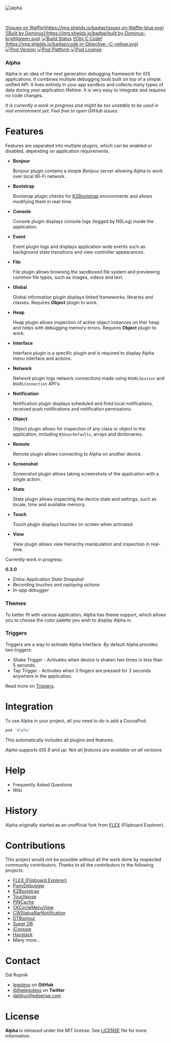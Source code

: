 ![alpha](https://raw.githubusercontent.com/Legoless/Alpha/master/Resources/Logo.png "Alpha Logo")


&nbsp;

[![Issues on Waffle](https://img.shields.io/badge/issues on-Waffle-blue.svg)](http://waffle.io/legoless/alpha)
[![Built by Dominus](https://img.shields.io/badge/built by-Dominus-brightgreen.svg)](http://github.com/legoless/Dominus)
[![Build Status](https://travis-ci.org/Legoless/Alpha.svg)](https://travis-ci.org/legoless/Alpha)
[![Obj-C Code](https://img.shields.io/badge/code in-Objective--C-yellow.svg)](http://github.com/legoless/Alpha)
[![Pod Version](http://img.shields.io/cocoapods/v/Alpha.svg?style=flat)](http://cocoadocs.org/docsets/Alpha/)
[![Pod Platform](http://img.shields.io/cocoapods/p/Alpha.svg?style=flat)](http://cocoadocs.org/docsets/Alpha/)
[![Pod License](http://img.shields.io/cocoapods/l/Alpha.svg?style=flat)](http://opensource.org/licenses/BSD-3-Clause)


### Alpha

Alpha is an idea of the next generation debugging framework for iOS applications. It combines multiple debugging tools built on top of a simple, unified API. It lives entirely in your app sandbox and collects many types of data during your application lifetime. It is very easy to integrate and requires no code changes.

*It is currently a work in progress and might be too unstable to be used in real environment yet. Feel free to open GitHub issues.*

# Features

Features are separated into multiple plugins, which can be enabled or disabled, depending on application requirements.

- **Bonjour**

  Bonjour plugin contains a simple Bonjour server allowing Alpha to work over local Wi-Fi network.
  
- **Bootstrap**

  Bootstrap plugin checks for [KZBootstrap](https://github.com/krzysztofzablocki/KZBootstrap) environments and allows modifying them in real-time.
  
- **Console**

  Console plugin displays console logs (logged by NSLog) inside the application.
  
- **Event**

  Event plugin logs and displays application wide events such as background state transitions and view controller appearances.
  
- **File**

  File plugin allows browsing the sandboxed file system and previewing common file types, such as images, videos and text.
  
- **Global**

  Global information plugin displays linked frameworks, libraries and classes. Requires **Object** plugin to work.
  
- **Heap**

  Heap plugin allows inspection of active object instances on ther heap and helps with debugging memory errors. Requires **Object** plugin to work.
  
- **Interface**

  Interface plugin is a specific plugin and is required to display Alpha menu interface and actions.
  
- **Network**

  Network plugin logs network connections made using `NSURLSession` and `NSURLConnection` API's.
  
- **Notification**

  Notification plugin displays scheduled and fired local notifications, received push notifications and notification permissions.
  
- **Object**

  Object plugin allows for inspection of any class or object in the application, including `NSUserDefaults`, arrays and dictionaries.
  
- **Remote**

  Remote plugin allows connecting to Alpha on another device.
  
- **Screenshot**

  Screenshot plugin allows taking screenshots of the application with a single action.
  
- **State**

  State plugin allows inspecting the device state and settings, such as locale, time and available memory.
  
- **Touch**

  Touch plugin displays touches on screen when activated.
  
- **View**

  View plugin allows view hierarchy manipulation and inspection in real-time.

Currently work in progress:

**0.3.0**
- *Entire Application State Snapshot*
- *Recording touches and replaying actions*
- *In-app debugger*

### Themes

To better fit with various application, Alpha has theme support, which allows you to choose the color palette you wish to display Alpha in. 

### Triggers

Triggers are a way to activate Alpha interface. By default Alpha provides two triggers:

- Shake Trigger - Activates when device is shaken two times in less than 5 seconds.
- Tap Trigger - Activates when 3 fingers are pressed for 3 seconds anywhere in the application.

Read more on [Triggers]().

# Integration

To use Alpha in your project, all you need to do is add a CocoaPod:

```ruby
pod 'Alpha'
```
This automatically includes all plugins and features.

*Alpha supports iOS 8 and up. Not all features are available on all versions.*


# Help

- Frequently Asked Questions
- Wiki

# History

Alpha originally started as an unofficial fork from [FLEX](https://github.com/Flipboard/FLEX) (Flipboard Explorer).

# Contributions

This project would not be possible without all the work done by respected community contributors.
Thanks to all the contributors to the following projects:

- [FLEX (Flipboard Explorer)](https://github.com/Flipboard/FLEX)
- [PonyDebugger](https://github.com/square/PonyDebugger)
- [KZBootstrap](https://github.com/krzysztofzablocki/KZBootstrap)
- [Touchpose](https://github.com/toddreed/Touchpose)
- [PINCache](https://github.com/pinterest/PINCache)
- [CKCircleMenuView](https://github.com/JaNd3r/CKCircleMenuView)
- [CWStatusBarNotification](https://github.com/cezarywojcik/CWStatusBarNotification)
- [DTBonjour](https://github.com/Cocoanetics/DTBonjour)
- [Super DB](https://github.com/Shopify/superdb)
- [iConsole](https://github.com/nicklockwood/iConsole)
- [Haystack](https://github.com/legoless/Haystack)
- Many more...

Contact
======

Dal Rupnik

- [legoless](https://github.com/legoless) on **GitHub**
- [@thelegoless](https://twitter.com/thelegoless) on **Twitter**
- [dal@unifiedsense.com](mailto:dal@unifiedsense.com)

License
======

**Alpha** is released under the MIT license. See [LICENSE](https://github.com/Legoless/Alpha/blob/master/LICENSE) file for more information.
